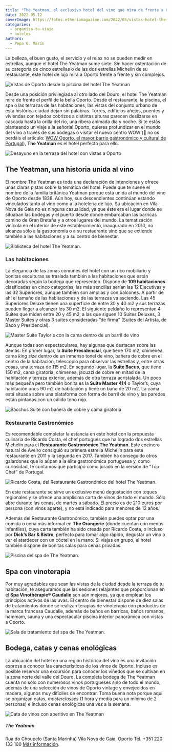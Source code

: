 ```yaml
---
title: "The Yeatman, el exclusivo hotel del vino que mira de frente a Oporto"
date: 2022-05-12
coverImage: https://fotos.etheriamagazine.com/2022/05/vistas-hotel-the-yeatman.jpg
categories: 
  - organiza-tu-viaje
  - hoteles
authors: 
  - Pepa G. Marín
---
```


La belleza, el buen gusto, el servicio y el relax no se pueden medir en estrellas, aunque el hotel The Yeatman sume siete. Sin hacer ostentación de su categoría de cinco estrellas o de las dos estrellas Michelin de su restaurante, este hotel de lujo mira a Oporto frente a frente y sin complejos.

![Vistas de Oporto desde la piscina del hotel The Yeatman](https://fotos.etheriamagazine.com/2022/05/vistas-hotel-the-yeatman.jpg "Vistas de Oporto desde la piscina (con forma de decantador) del hotel The Yeatman.")

Desde una posición privilegiada al otro lado del Douro, el hotel The Yeatman mira de 
frente el perfil de la bella Oporto. Desde el restaurante, la piscina, el spa o las 
terrazas de las habitaciones, las vistas del conjunto urbano de esta histórica ciudad 
dejan sin palabras. Torres, edificios añejos, puentes y viviendas con tejados cobrizos a 
distintas alturas parecen deslizarse en cascada hasta la orilla del río, una ribera 
animada día y noche. Si te estás planteando un viaje a la señorial Oporto, quieres 
profundizar en el mundo del vino a través de sus bodegas o visitar el nuevo centro WOW 
(📌 no os perdáis el artículo: [WOW Oporto, el mayor barrio gastronómico y cultural de 
Portugal](https://etheriamagazine.com/2022/03/14/wow-oporto-barrio-gastronomico-cultural/)), 
**The Yeatman** es el hotel perfecto para ello. 

![Desayuno en la terraza del hotel con vistas a Oporto](https://fotos.etheriamagazine.com/2022/05/desayuno-terraza-yeatman.jpg "Desayuno en la terraza del hotel.")

## The Yeatman, una historia unida al vino

El nombre The Yeatman es toda una declaración de intenciones y ofrece unas claras pistas 
sobre la temática del hotel. Puede que te suene el nombre de la familia británica 
Yeatman porque está unida al mundo del vino de Oporto desde 1838. Aún hoy, sus 
descendientes continúan estando vinculados tanto al vino como a la hotelería de lujo. Su 
ubicación en Vila Nova de Gaia no es ninguna casualidad, ya que éste era el lugar donde 
se situaban las bodegas y el puerto desde donde embarcaban las barricas camino de Gran 
Bretaña y a otros lugares del mundo. La tematización vinícola en el interior de este 
establecimiento, inaugurado en 2010, no alcanza sólo a la gastronomía o a su restaurante 
sino que se extiende también a las habitaciones y a su centro de bienestar. 

![Biblioteca del hotel The Yeatman.](https://fotos.etheriamagazine.com/2022/05/the-yeatman-biblioteca.jpg "La biblioteca es uno de los acogedores rincones del hotel.")

### Las habitaciones

La elegancia de las zonas comunes del hotel con un rico mobiliario y bonitas esculturas 
se traslada también a las habitaciones que están decoradas según la bodega que 
representen. Dispone de **109 habitaciones** clasificadas en cinco categorías, las más 
sencillas serían las 12 Ejecutivas y las 32 Superiores, aunque también son amplias y con 
balcones. A partir de ahí el tamaño de las habitaciones y de las terrazas va asciendo. 
Las 45 Superiores Deluxe tienen una superficie de entre 30 y 40 m2 y sus terrazas pueden 
llegar a alcanzar los 30 m2. El siguiente peldaño lo representan 4 Suites que miden 
entre 20 y 45 m2, a las que siguen 10 Suites Deluxes, 3 Master Suites y otras 3 suites 
consideradas “de firma” (Suites del Artista, de Baco y Presidencial). 

![Master Suite Taylor's con la cama dentro de un barril de vino](https://fotos.etheriamagazine.com/2022/05/yeatman-Taylors-Master-Suite.jpg "Master Suite Taylor's.")

Aunque todas son espectaculares, hay algunas que destacan sobre las demás. En primer 
lugar, la **Suite Presidencial**, que tiene 170 m2, chimenea, cama _king size_ dentro de 
un inmenso tonel de vino, bañera de cobre en el centro de la habitación, telescopio para 
observar las estrellas y, entre otras cosas, una terraza de 115 m2. En segundo lugar, la 
**Suite Bacus**, que tiene 150 m2, cama giratoria, chimenea, jacuzzi de cobre en mitad 
de la habitación y terraza exterior, además de otra terraza acristalada. Un poco más 
pequeña pero también bonita es la **Suite Master 414** o Taylor’s, cuya habitación unos 
90 m2 de habitación y tiene un baño de 20 m2. La cama está situada sobre una plataforma 
con forma de barril de vino y las paredes están pintadas con un cálido tono rojo. 

![Bacchus Suite con bañera de cobre y cama giratoria](https://fotos.etheriamagazine.com/2022/05/the-yeatman-Bacchus-Suite.jpg "Bacchus Suite.")

### Restaurante Gastronómico

Es recomendable completar la estancia en este hotel con la propuesta culinaria de 
Ricardo Costa, el chef portugués que ha logrado dos estrellas Michelin para el 
**Restaurante Gastronómico The Yeatman**. Este cocinero natural de Aveiro consiguió su 
primera estrella Michelin para este restaurante en 2011 y la segunda en 2017. También ha 
conseguido otros galardones que lo aúpan a la élite gastronómica portuguesa y, como 
curiosidad, te contamos que participó como jurado en la versión de “Top Chef” de 
Portugal. 

![Ricardo Costa, del Restaurante Gastronómico del hotel The Yeatman.](https://fotos.etheriamagazine.com/2022/05/the-yeatman-ricardo-acosta.jpg "Ricardo Costa, del Restaurante Gastronómico del hotel The Yeatman.")

En este restaurante se sirve un exclusivo menú degustación con toques regionales y se 
ofrece una amplísima carta de vinos de todo el mundo. Sólo abre durante las cenas, de 
martes a sábado. El precio es de 210 euros por persona (con vinos aparte), y no está 
indicado para menores de 12 años. 

Además del Restaurante Gastronómico, también puedes optar por una comida o cena más 
informal en **The Orangerie** (donde cuentan con menús infantiles), cuya carta también 
ha sido creada por Ricardo Costa, o incluso por **Dick’s Bar & Bistro**, perfecto para 
tomar algo rápido, degustar un vino o ver el atardecer con un cóctel en la mano. Si 
viajas en grupo, el hotel también dispone de bonitas salas para cenas privadas. 

![Piscina del spa de The Yeatman.](https://fotos.etheriamagazine.com/2022/05/the-yeatman-piscina-spa.jpg "Piscina del spa de The Yeatman.")

## Spa con vinoterapia

Por muy agradables que sean las vistas de la ciudad desde la terraza de tu habitación, 
te aseguramos que las sesiones relajantes que proporcionan en el **Spa Vinothérapie® 
Caudalie** son aún mejores, ya que emplean los principios activos de las uvas. El centro 
de bienestar dispone de diez salas de tratamientos donde se realizan terapias de 
vinoterapia con productos de la marca francesa Caudalie, además de baños en barricas, 
baños romanos, hammam, sauna y una espectacular piscina interior panorámica con vistas a 
Oporto. 

![Sala de tratamiento del spa de The Yeatman.](https://fotos.etheriamagazine.com/2022/05/the-yeatman-spa.jpg "Sala de tratamiento del spa de The Yeatman.")

## Bodega, catas y cenas enológicas

La ubicación del hotel en una región histórica del vino es una invitación expresa a 
conocer las características de los vinos de Oporto. Incluso es posible reservar una 
excursión para conocer los viñedos que se cultivan en la zona norte del valle del Douro. 
La completa bodega de The Yeatman cuenta no sólo con numerosos vinos portugueses sino de 
todo el mundo, además de una selección de vinos de Oporto vintage y envejecidos en 
madera, algunos muy difíciles de encontrar. Toma buena nota porque aquí se organizan 
catas, _masterclasses_ (1 hora y media para un mínimo de 2 personas) e incluso cenas 
enológicas una vez a la semana. 

![Cata de vinos con aperitivo en The Yeatman](https://fotos.etheriamagazine.com/2022/05/cata-vinos-the-yeatman.jpg "Cata de vinos con aperitivo.")

##### The Yeatman

Rua do Choupelo (Santa Marinha) Vila Nova de Gaia. Oporto Tel. +351 220 133 100 [Más 
información](http://www.the-yeatman-hotel.com).
